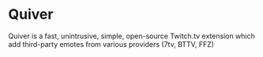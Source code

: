# Quiver
Quiver is a fast, unintrusive, simple, open-source Twitch.tv extension which add third-party emotes from various providers (7tv, BTTV, FFZ)
